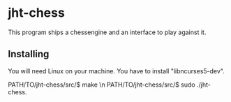 
# jht-chess

This program ships a chessengine and an interface to play against it.

Installing
------------------------------------
You will need Linux on your machine.
You have to install "libncurses5-dev".

PATH/TO/jht-chess/src/$ make \n
PATH/TO/jht-chess/src/$ sudo ./jht-chess.


